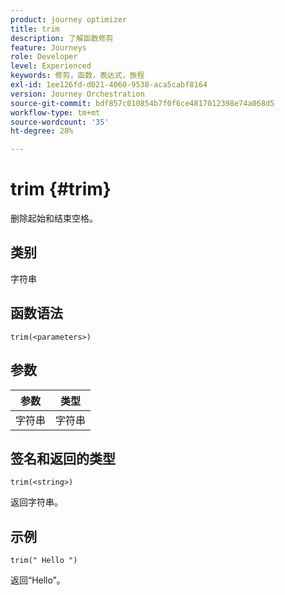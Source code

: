 ```yaml
---
product: journey optimizer
title: trim
description: 了解函数修剪
feature: Journeys
role: Developer
level: Experienced
keywords: 修剪，函数，表达式，旅程
exl-id: 1ee126fd-d021-4060-9538-aca5cabf8164
version: Journey Orchestration
source-git-commit: bdf857c010854b7f0f6ce4817012398e74a068d5
workflow-type: tm+mt
source-wordcount: '35'
ht-degree: 28%

---
```


# trim {#trim}

删除起始和结束空格。

## 类别

字符串

## 函数语法

`trim(<parameters>)`

## 参数

| 参数 | 类型 |
|-----------|------------------|
| 字符串 | 字符串 |

## 签名和返回的类型

`trim(<string>)`

返回字符串。

## 示例

`trim(" Hello ")`

返回“Hello”。

